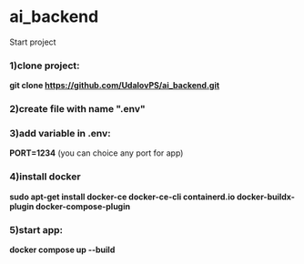 # ai_backend

Start project

### 1)clone project:
**git clone https://github.com/UdalovPS/ai_backend.git**
### 2)create file with name ".env"  
### 3)add variable in .env:   
**PORT=1234** (you can choice any port for app)  
### 4)install docker  
**sudo apt-get install docker-ce docker-ce-cli containerd.io docker-buildx-plugin docker-compose-plugin**
### 5)start app:  
**docker compose up --build**
